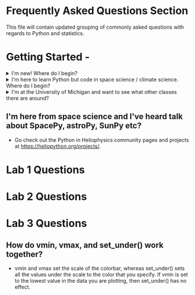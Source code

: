 # Frequently Asked Questions Section
This file will contain updated grouping of commonly asked questions with regards to Python and statistics. 

# Getting Started - 

<details>
 <summary> 
  I'm new! Where do I begin?
 </summary>

 - If you are new to programming or new to Python: I reccomend going through each lab in the order it is presented. Lab 1 and beyond. Each one builds off the other. Go ahead and download the whole repository and work through it at the pace that feels right. I reccomend weekly lab time just so that it stays fresh! You can get Python for FREE through either through the Canopy or the Anaconda distribution. The labs were made and tested with the Anaconda distribution. 
</details>

<details>
 <summary> 
  I'm here to learn Python but code in space science / climate science. Where do I begin?
 </summary>
 
- Lab 1 has a lot of what you need to get started. Begin there then pick and choose what labs you would like after that but make sure to start with Lab 1 as it has a lot of the basics of Python oddities in there. 
</details>

<details>
 <summary> 
  I'm at the University of Michigan and want to see what other classes there are around?
 </summary>
 
- This class is a good place to start at the upper level undergrad / graduate level on statistics and data analysis in Python. Below I list similar level classes with a different focus as well as follow on classes that are at more advanced levels. I also reccomend checking out the MIDAS certificate approved courses [here](https://midas.umich.edu/certificate/approved-courses/)

Similar level courses with a different flavor: 
- STATS 412 Introduction to Probability & Statistics
-- More theory based and introductory stats
- STATS 451 Bayesian Data Analysis 
-- Less visualization, more theory, more Bayesian


More advanced courses:
- EECS 545 Machine Learning 
- EECS 598 Computational Data Science
</details>


## I'm here from space science and I've heard talk about SpacePy, astroPy, SunPy etc?
- Go check out the Python in Heliophysics community pages and projects at https://heliopython.org/projects/.

# Lab 1 Questions

# Lab 2 Questions

# Lab 3 Questions

## How do vmin, vmax, and set_under() work together?
- vmin and vmax set the scale of the colorbar, whereas set_under() sets all the values under the scale to the color that you specify. If vmin is set to the lowest value in the data you are plotting, then set_under() has no effect. 
